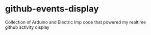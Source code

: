 github-events-display
=====================

Collection of Arduino and Electric Imp code that powered my realtime github activity display
